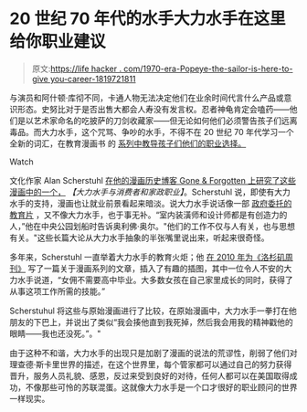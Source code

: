 # 20 世纪 70 年代的水手大力水手在这里给你职业建议

> 原文:[https://life hacker . com/1970-era-Popeye-the-sailor-is-here-to-give you-career-1819721811](https://lifehacker.com/1970s-era-popeye-the-sailor-is-here-to-give-you-career-1819721811)

与演员和阿什顿·库彻不同，卡通人物无法决定他们在业余时间代言什么产品或意识形态。史努比对于是否出售大都会人寿没有发言权。忍者神龟肯定会嗑药——他们是以艺术家命名的吃披萨的刀剑收藏家——但无论如何他们必须警告孩子们远离毒品。而大力水手，这个咒骂、争吵的水手，不得不在 20 世纪 70 年代学习一个全新的词汇，在教育漫画书 的 [系列中教导孩子们他们的职业选择。](https://www.mycomicshop.com/search?TID=340711)

Watch

文化作家 Alan Scherstuhl [在他的漫画历史博客 Gone & Forgotten 上研究了这些漫画中的一个，](http://gone-and-forgotten.blogspot.com/2017/08/popeye-and-consumer-and-homemaking.html) *【大力水手与消费者和家政职业】*。Scherstuhl 说，即使有大力水手的支持，漫画也让就业前景看起来暗淡。说大力水手说话像一部 [政府委托的教育片](https://lifehacker.com/the-1950s-educational-films-that-taught-kids-how-to-liv-1818728722) ，又不像大力水手，也于事无补。“室内装潢师和设计师都是有创造力的人，”他在中央公园划船时告诉奥利佛·奥尔。"他们的工作不仅与人有关，也与思想有关。"这些长篇大论从大力水手抽象的半张嘴里说出来，听起来很奇怪。

多年来，Scherstuhl 一直举着大力水手的教育火炬；他 [在 2010 年为《洛杉矶周刊》](http://www.laweekly.com/arts/the-airlines-use-interior-designers-to-make-their-jets-more-pleasant-and-9-other-things-popeye-never-should-have-said-2374152) 写了一篇关于漫画系列的文章，插入了有趣的插图，其中一位令人不安的大力水手说道，“女佣不需要高中毕业。大多数女孩在自己家里成长的同时，获得了从事这项工作所需的技能。”

Scherstuhul 将这些与原始漫画进行了比较，在原始漫画中，大力水手一拳打在他朋友的下巴上，并说出了类似“我会揍他直到我死掉，然后我会用我的精神戳他的眼睛——我也还没死。”。"

由于这种不和谐，大力水手的出现只是加剧了漫画的说法的荒谬性，削弱了他们对理查德·斯卡里世界的描述，在这个世界里，每个管家都可以通过自己的努力获得晋升，服务人员礼貌、感恩，反过来受到良好的对待，任何人都可以在美国取得成功，不像那些可怜的苏联混蛋。这就像大力水手是一个口才很好的职业顾问的世界一样现实。
